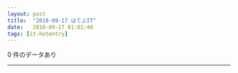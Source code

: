 ```yaml
---
layout: post
title:  "2018-09-17 はてぶIT"
date:   2018-09-17 01:01:40
tags: [it-hotentry]
---
```

0 件のデータあり

<hr>
